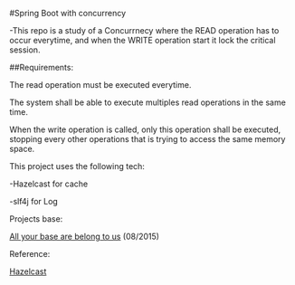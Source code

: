 #Spring Boot with concurrency

-This repo is a study of a Concurrnecy where the READ  operation has to occur everytime, and when the WRITE operation start it lock the critical session.

##Requirements:

The read operation must be executed everytime.

The system shall be able to execute multiples read operations in the same time.

When the write operation is called, only this operation shall be executed, stopping every other operations that is trying to access the same memory space.

This project uses the following tech:

-Hazelcast for cache

-slf4j for Log




Projects base:

[All your base are belong to us]( http://ilkinbalkanay.blogspot.com.br/2008/01/readwritelock-example-in-java.html ) (08/2015)

Reference:

[Hazelcast]( http://hazelcast.org/getting-started/ )
